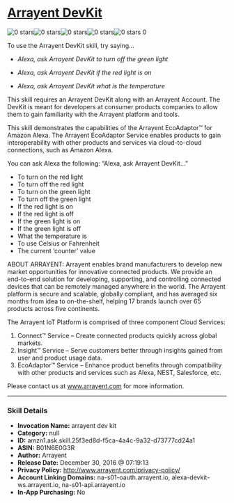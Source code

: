 # [Arrayent DevKit](http://alexa.amazon.com/#skills/amzn1.ask.skill.25f3ed8d-f5ca-4a4c-9a32-d73777cd24a1)
![0 stars](../../images/ic_star_border_black_18dp_1x.png)![0 stars](../../images/ic_star_border_black_18dp_1x.png)![0 stars](../../images/ic_star_border_black_18dp_1x.png)![0 stars](../../images/ic_star_border_black_18dp_1x.png)![0 stars](../../images/ic_star_border_black_18dp_1x.png) 0

To use the Arrayent DevKit skill, try saying...

* *Alexa, ask Arrayent DevKit to turn off the green light*

* *Alexa, ask Arrayent DevKit if the red light is on*

* *Alexa, ask Arrayent DevKit what is the temperature*

This skill requires an Arrayent DevKit along with an Arrayent Account. The DevKit is meant for developers at consumer products companies to allow them to gain familiarity with the Arrayent platform and tools.

This skill demonstrates the capabilities of the Arrayent EcoAdaptor™ for Amazon Alexa. The Arrayent EcoAdaptor Service enables products to gain interoperability with other products and services via cloud-to-cloud connections, such as Amazon Alexa.

You can ask Alexa the following: “Alexa, ask Arrayent DevKit…”
- To turn on the red light
- To turn off the red light
- To turn on the green light
- To turn off the green light
- If the red light is on
- If the red light is off
- If the green light is on
- If the green light is off
- What the temperature is
- To use Celsius or Fahrenheit
- The current ‘counter’ value

ABOUT ARRAYENT: 
Arrayent enables brand manufacturers to develop new market opportunities for innovative connected products. We provide an end-to-end solution for developing, supporting, and controlling connected devices that can be remotely managed anywhere in the world. The Arrayent platform is secure and scalable, globally compliant, and has averaged six months from idea to on-the-shelf, helping 17 brands launch over 65 products across five continents.   

The Arrayent IoT Platform is comprised of three component Cloud Services:
1. Connect™ Service – Create connected products quickly across global markets.
2. Insight™ Service – Serve customers better through insights gained from user and product usage data. 
3. EcoAdaptor™ Service – Enhance product benefits through compatibility with other products and services such as Alexa, NEST, Salesforce, etc. 

Please contact us at www.arrayent.com for more information.

***

### Skill Details

* **Invocation Name:** arrayent dev kit
* **Category:** null
* **ID:** amzn1.ask.skill.25f3ed8d-f5ca-4a4c-9a32-d73777cd24a1
* **ASIN:** B01N6E0G3R
* **Author:** Arrayent
* **Release Date:** December 30, 2016 @ 07:19:13
* **Privacy Policy:** http://www.arrayent.com/privacy-policy/
* **Account Linking Domains:** na-s01-oauth.arrayent.io, alexa-devkit-ws.arrayent.io, na-s01-api.arrayent.io
* **In-App Purchasing:** No
